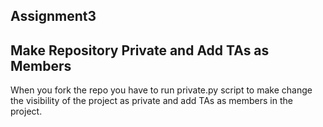 ## Assignment3

## Make Repository Private and Add TAs as Members
When you fork the repo you have to run private.py script to make
change the visibility of the project as private and add TAs as members
in the project.
